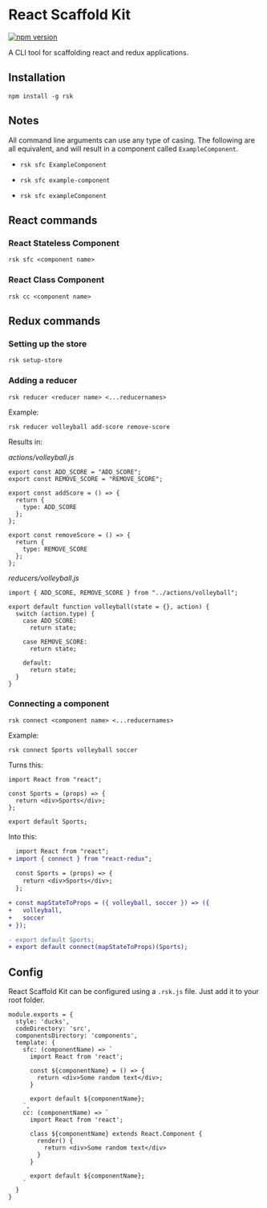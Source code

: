 # React Scaffold Kit

[![npm version](https://img.shields.io/npm/v/rsk.svg?style=flat)](https://www.npmjs.com/package/rsk)

A CLI tool for scaffolding react and redux applications.

## Installation

```
npm install -g rsk
```

## Notes

All command line arguments can use any type of casing. The following are all equivalent, and will result in a component called `ExampleComponent`.

- `rsk sfc ExampleComponent`

- `rsk sfc example-component`

- `rsk sfc exampleComponent`

## React commands

### React Stateless Component

```
rsk sfc <component name>
```

### React Class Component

```
rsk cc <component name>
```

## Redux commands

### Setting up the store

```
rsk setup-store
```

### Adding a reducer

```
rsk reducer <reducer name> <...reducernames>
```

Example:

```
rsk reducer volleyball add-score remove-score
```

Results in:

*actions/volleyball.js*
```
export const ADD_SCORE = "ADD_SCORE";
export const REMOVE_SCORE = "REMOVE_SCORE";

export const addScore = () => {
  return {
    type: ADD_SCORE
  };
};

export const removeScore = () => {
  return {
    type: REMOVE_SCORE
  };
};
```

*reducers/volleyball.js*
```
import { ADD_SCORE, REMOVE_SCORE } from "../actions/volleyball";

export default function volleyball(state = {}, action) {
  switch (action.type) {
    case ADD_SCORE:
      return state;

    case REMOVE_SCORE:
      return state;

    default:
      return state;
  }
}
```

### Connecting a component

```
rsk connect <component name> <...reducernames>
```

Example:

```
rsk connect Sports volleyball soccer
```
Turns this:

```
import React from "react";

const Sports = (props) => {
  return <div>Sports</div>;
};

export default Sports;
```

Into this:

```diff
  import React from "react";
+ import { connect } from "react-redux";
  
  const Sports = (props) => {
    return <div>Sports</div>;
  };

+ const mapStateToProps = ({ volleyball, soccer }) => ({
+   volleyball,
+   soccer
+ });

- export default Sports;
+ export default connect(mapStateToProps)(Sports);
```

## Config

React Scaffold Kit can be configured using a `.rsk.js` file. Just add it to your root folder.

```
module.exports = {
  style: 'ducks',
  codeDirectory: 'src',
  componentsDirectory: 'components',
  template: {
    sfc: (componentName) => `
      import React from 'react';
      
      const ${componentName} = () => {
        return <div>Some random text</div>;
      }
      
      export default ${componentName};
    `,
    cc: (componentName) => `
      import React from 'react';

      class ${componentName} extends React.Component {
        render() { 
          return <div>Some random text</div>
        }
      }
      
      export default ${componentName};
    `
  }
}
```
